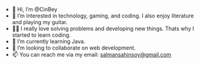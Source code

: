 - 👋 Hi, I’m @CinBey
- 👀 I’m interested in technology, gaming, and coding. I also enjoy literature and playing my guitar.
- 👨‍💻 I really love solving problems and developing new things. Thats why I started to learn coding. 
- 🌱 I’m currently learning Java. 
- 💞️ I’m looking to collaborate on web development. 
- 📫 You can reach me via my email: salmansahinsoy@gmail.com

<!---
CinBey/CinBey is a ✨ special ✨ repository because its `README.md` (this file) appears on your GitHub profile.
You can click the Preview link to take a look at your changes.
--->
